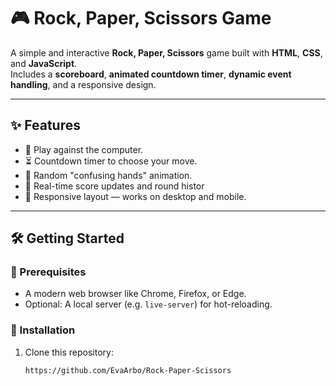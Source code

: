 # 🎮 Rock, Paper, Scissors Game

A simple and interactive **Rock, Paper, Scissors** game built with **HTML**, **CSS**, and **JavaScript**.  
Includes a **scoreboard**, **animated countdown timer**, **dynamic event handling**, and a responsive design.

---

## ✨ Features
- 🎯 Play against the computer.
- ⏳ Countdown timer to choose your move.
- 🎨 Random "confusing hands" animation.
- 🧮 Real-time score updates and round histor
- 📱 Responsive layout — works on desktop and mobile.

---

## 🛠️ Getting Started

### 📂 Prerequisites
- A modern web browser like Chrome, Firefox, or Edge.
- Optional: A local server (e.g. `live-server`) for hot-reloading.

### 📜 Installation
1. Clone this repository:
   ```bash
   https://github.com/EvaArbo/Rock-Paper-Scissors
